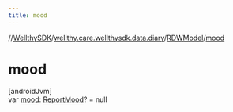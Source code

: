 ```yaml
---
title: mood
---
```

//[WellthySDK](../../../index.html)/[wellthy.care.wellthysdk.data.diary](../index.html)/[RDWModel](index.html)/[mood](mood.html)



# mood



[androidJvm]\
var [mood](mood.html): [ReportMood](../-report-mood/index.html)? = null




